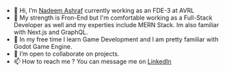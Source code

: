 - 👋 Hi, I’m <a target='_blank' href="https://bit.ly/060998">Nadeem Ashraf</a> currently working as an FDE-3 at AVRL
- 👀 My strength is Fron-End but I'm comfortable working as a Full-Stack Developer as well and my experties include MERN Stack. Im also familiar with Next.js and GraphQL.
- 🌟 In  my free time I learn Game Development and I am pretty familiar with Godot Game Engine. 
- 💞️ I’m open to collaborate on projects.
- 📫 How to reach me ? You can message me on <a target="_blank" href="https://www.linkedin.com/in/mohd-nadeem-ashraf-112675204/">LinkedIn</a>

<!---
NadeemAsh/NadeemAsh is a ✨ special ✨ repository because its `README.md` (this file) appears on your GitHub profile.
You can click the Preview link to take a look at your changes.
--->
